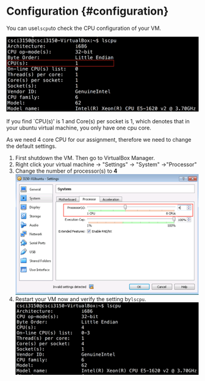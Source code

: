 # Configuration {#configuration}

You can use`lscpu`to check the CPU configuration of your VM.

![](/assets/lscpu_1.png)

If you find \`CPU\(s\)' is 1 and Core\(s\) per socket is 1, which denotes that in your ubuntu virtual machine, you only have one cpu core.

As we need 4 core CPU for our assignment, therefore we need to change the default settings.

1. First shutdown the VM. Then go to VirtualBox Manager.
2. Right click your virtual machine -&gt; "Settings" -&gt; "System" -&gt;"Processor"
3. Change the number of processor\(s\) to **4**![](/assets/VM_ChangeCPU.png)
4. Restart your VM now and verify the setting by`lscpu`.![](/assets/lscpu_4.png)



